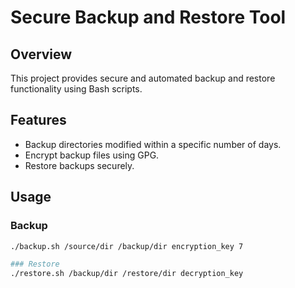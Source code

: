 # Secure Backup and Restore Tool

## Overview
This project provides secure and automated backup and restore functionality using Bash scripts.

## Features
- Backup directories modified within a specific number of days.
- Encrypt backup files using GPG.
- Restore backups securely.

## Usage

### Backup
```bash
./backup.sh /source/dir /backup/dir encryption_key 7

### Restore 
./restore.sh /backup/dir /restore/dir decryption_key

